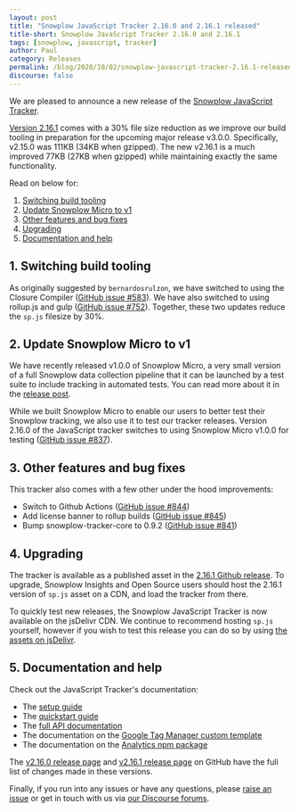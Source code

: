 ```yaml
---
layout: post
title: "Snowplow JavaScript Tracker 2.16.0 and 2.16.1 released"
title-short: Snowplow JavaScript Tracker 2.16.0 and 2.16.1
tags: [snowplow, javascript, tracker]
author: Paul
category: Releases
permalink: /blog/2020/10/02/snowplow-javascript-tracker-2.16.1-released/
discourse: false
---
```


We are pleased to announce a new release of the [Snowplow JavaScript Tracker][js-tracker].

[Version 2.16.1][2.16.1-tag] comes with a 30% file size reduction as we improve our build tooling in preparation for the upcoming major release v3.0.0. Specifically, v2.15.0 was 111KB (34KB when gzipped). The new v2.16.1 is a much improved 77KB (27KB when gzipped) while maintaining exactly the same functionality.

Read on below for:

1. [Switching build tooling](#1-switching-build-tooling)
2. [Update Snowplow Micro to v1](#2-update-snowplow-micro-to-v1)
3. [Other features and bug fixes](#3-other-features-and-bugfixes)
4. [Upgrading](#4-upgrading)
5. [Documentation and help](#5-documentation-and-help)

<!--more-->

## 1. Switching build tooling

As originally suggested by `bernardosrulzon`, we have switched to using the Closure Compiler ([GitHub issue #583](https://github.com/snowplow/snowplow-javascript-tracker/issues/583)). We have also switched to using rollup.js and gulp ([GitHub issue #752](https://github.com/snowplow/snowplow-javascript-tracker/issues/752)). Together, these two updates reduce the `sp.js` filesize by 30%.

## 2. Update Snowplow Micro to v1

We have recently released v1.0.0 of Snowplow Micro, a very small version of a full Snowplow data collection pipeline that it can be launched by a test suite to include tracking in automated tests. You can read more about it in the [release post](https://snowplowanalytics.com/blog/2020/09/11/snowplow-micro-1-0-0-released/).

While we built Snowplow Micro to enable our users to better test their Snowplow tracking, we also use it to test our tracker releases. Version 2.16.0 of the JavaScript tracker switches to using Snowplow Micro v1.0.0 for testing ([GitHub issue #837](https://github.com/snowplow/snowplow-javascript-tracker/issues/837)).

## 3. Other features and bug fixes

This tracker also comes with a few other under the hood improvements:

* Switch to Github Actions ([GitHub issue #844](https://github.com/snowplow/snowplow-javascript-tracker/issues/844))
* Add license banner to rollup builds ([GitHub issue #845](https://github.com/snowplow/snowplow-javascript-tracker/issues/845))
* Bump snowplow-tracker-core to 0.9.2 ([GitHub issue #841](https://github.com/snowplow/snowplow-javascript-tracker/issues/841))

## 4. Upgrading

The tracker is available as a published asset in the [2.16.1 Github release][2.16.1-tag]. To upgrade, Snowplow Insights and Open Source users should host the 2.16.1 version of `sp.js` asset on a CDN, and load the tracker from there.

To quickly test new releases, the Snowplow JavaScript Tracker is now available on the jsDelivr CDN. We continue to recommend hosting `sp.js` yourself, however if you wish to test this release you can do so by using [the assets on jsDelivr](https://www.jsdelivr.com/package/gh/snowplow/sp-js-assets?version=2.16.1).

## 5. Documentation and help

Check out the JavaScript Tracker's documentation:

* The [setup guide][setup]
* The [quickstart guide][quickstart]
* The [full API documentation][docs]
* The documentation on the [Google Tag Manager custom template][gtm-template]
* The documentation on the [Analytics npm package][npm-package]

The [v2.16.0 release page][2.16.0-tag] and [v2.16.1 release page][2.16.1-tag] on GitHub have the full list of changes made in these versions.

Finally, if you run into any issues or have any questions, please [raise an issue][issues] or get in touch with us via [our Discourse forums][forums].

[js-tracker]: https://github.com/snowplow/snowplow-javascript-tracker
[2.16.0-tag]: https://github.com/snowplow/snowplow-javascript-tracker/releases/tag/2.16.0
[2.16.1-tag]: https://github.com/snowplow/snowplow-javascript-tracker/releases/tag/2.16.1
[setup]: https://github.com/snowplow/snowplow/wiki/Javascript-tracker-setup
[quickstart]: https://docs.snowplowanalytics.com/docs/collecting-data/collecting-from-own-applications/javascript-tracker/web-quick-start-guide/
[issues]: https://github.com/snowplow/snowplow-javascript-tracker/issues
[forums]: https://discourse.snowplowanalytics.com/
[docs]: https://github.com/snowplow/snowplow/wiki/1-General-parameters-for-the-Javascript-tracker
[gtm-template]: https://docs.snowplowanalytics.com/docs/collecting-data/collecting-from-own-applications/javascript-tracker/google-tag-manager-custom-template/
[npm-package]: https://docs.snowplowanalytics.com/docs/collecting-data/collecting-from-own-applications/javascript-tracker/snowplow-plugin-for-analytics-npm-package/
